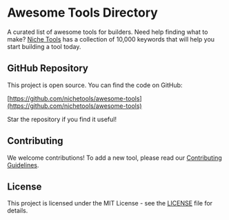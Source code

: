 # Awesome Tools Directory

A curated list of awesome tools for builders. Need help finding what to make? [Niche Tools](https://nichetools.net) has a collection of 10,000 keywords that will help you start building a tool today. 

## GitHub Repository

This project is open source. You can find the code on GitHub:

[https://github.com/nichetools/awesome-tools](https://github.com/nichetools/awesome-tools)

Star the repository if you find it useful!

## Contributing

We welcome contributions! To add a new tool, please read our [Contributing Guidelines](CONTRIBUTING.md).

## License

This project is licensed under the MIT License - see the [LICENSE](LICENSE) file for details.
